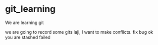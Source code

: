 # git_learning
We are learning git

we are going to record some gits
laji, I want to make conflicts.
fix bug ok 
you are stashed failed

